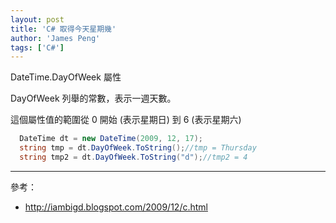 ```yaml
---
layout: post
title: 'C# 取得今天星期幾'
author: 'James Peng'
tags: ['C#']
---
```


DateTime.DayOfWeek 屬性

DayOfWeek 列舉的常數，表示一週天數。 

這個屬性值的範圍從 0 開始 (表示星期日) 到 6 (表示星期六)

~~~csharp
  DateTime dt = new DateTime(2009, 12, 17); 
  string tmp = dt.DayOfWeek.ToString();//tmp = Thursday 
  string tmp2 = dt.DayOfWeek.ToString("d");//tmp2 = 4
~~~


----------

參考：

- http://iambigd.blogspot.com/2009/12/c.html